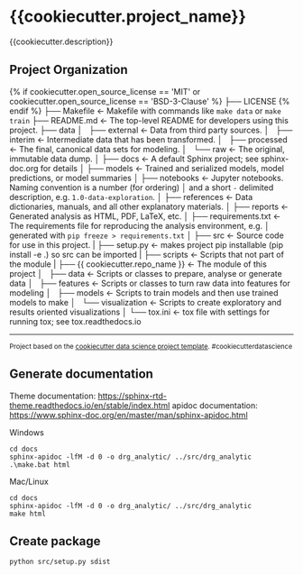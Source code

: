 {{cookiecutter.project_name}}
==============================

{{cookiecutter.description}}

Project Organization
------------

{% if cookiecutter.open_source_license == 'MIT' or cookiecutter.open_source_license == 'BSD-3-Clause' %}
    ├── LICENSE
{% endif %}
    ├── Makefile           <- Makefile with commands like `make data` or `make train`
    ├── README.md          <- The top-level README for developers using this project.
    ├── data
    │   ├── external       <- Data from third party sources.
    │   ├── interim        <- Intermediate data that has been transformed.
    │   ├── processed      <- The final, canonical data sets for modeling.
    │   └── raw            <- The original, immutable data dump.
    │
    ├── docs               <- A default Sphinx project; see sphinx-doc.org for details
    │
    ├── models             <- Trained and serialized models, model predictions, or model summaries
    │
    ├── notebooks          <- Jupyter notebooks. Naming convention is a number (for ordering)
    │                         and a short `-` delimited description, e.g. `1.0-data-exploration`.
    │
    ├── references         <- Data dictionaries, manuals, and all other explanatory materials.
    │
    ├── reports            <- Generated analysis as HTML, PDF, LaTeX, etc.
    │
    ├── requirements.txt   <- The requirements file for reproducing the analysis environment, e.g.
    │                         generated with `pip freeze > requirements.txt`
    │
    ├── src                <- Source code for use in this project.
    |   ├── setup.py           <- makes project pip installable (pip install -e .) so src can be imported
    |   ├── scripts        <- Scripts that not part of the module
    |   ├── {{ cookiecutter.repo_name }}    <- The module of this project 
    │       ├── data                        <- Scripts or classes to prepare, analyse or generate data
    │       ├── features                    <- Scripts or classes to turn raw data into features for modeling
    │       ├── models                      <- Scripts to train models and then use trained models to make
    │       └── visualization               <- Scripts to create exploratory and results oriented visualizations
    │
    └── tox.ini            <- tox file with settings for running tox; see tox.readthedocs.io

--------

<p><small>Project based on the <a target="_blank" href="https://drivendata.github.io/cookiecutter-data-science/">cookiecutter data science project template</a>. #cookiecutterdatascience</small></p>

Generate documentation
----------------------

Theme documentation: https://sphinx-rtd-theme.readthedocs.io/en/stable/index.html
apidoc documentation: https://www.sphinx-doc.org/en/master/man/sphinx-apidoc.html

Windows

```shell
cd docs
sphinx-apidoc -lfM -d 0 -o drg_analytic/ ../src/drg_analytic
.\make.bat html
```

Mac/Linux

```shell
cd docs
sphinx-apidoc -lfM -d 0 -o drg_analytic/ ../src/drg_analytic
make html
```


Create package
--------------

```shell
python src/setup.py sdist
```

